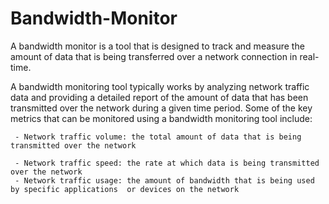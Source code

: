 # Bandwidth-Monitor
A bandwidth monitor is a tool that is designed to track and measure the amount of data that is being transferred over a network connection in real-time. 

A bandwidth monitoring tool typically works by analyzing network traffic data and providing a detailed report of the amount of data that has been transmitted over the network during a given time period. Some of the key metrics that can be monitored using a bandwidth monitoring tool include:

     - Network traffic volume: the total amount of data that is being transmitted over the network

     - Network traffic speed: the rate at which data is being transmitted over the network
     - Network traffic usage: the amount of bandwidth that is being used by specific applications  or devices on the network
